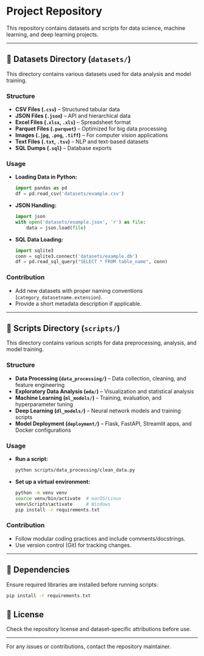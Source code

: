 # Project Repository

This repository contains datasets and scripts for data science, machine learning, and deep learning projects.

---

## 📂 Datasets Directory (`datasets/`)

This directory contains various datasets used for data analysis and model training.

### Structure

- **CSV Files (`.csv`)** – Structured tabular data  
- **JSON Files (`.json`)** – API and hierarchical data  
- **Excel Files (`.xlsx`, `.xls`)** – Spreadsheet format  
- **Parquet Files (`.parquet`)** – Optimized for big data processing  
- **Images (`.jpg`, `.png`, `.tiff`)** – For computer vision applications  
- **Text Files (`.txt`, `.tsv`)** – NLP and text-based datasets  
- **SQL Dumps (`.sql`)** – Database exports  

### Usage

- **Loading Data in Python:**
  ```python
  import pandas as pd
  df = pd.read_csv('datasets/example.csv')
  ```

- **JSON Handling:**
  ```python
  import json
  with open('datasets/example.json', 'r') as file:
      data = json.load(file)
  ```

- **SQL Data Loading:**
  ```python
  import sqlite3
  conn = sqlite3.connect('datasets/example.db')
  df = pd.read_sql_query("SELECT * FROM table_name", conn)
  ```

### Contribution

- Add new datasets with proper naming conventions (`category_datasetname.extension`).
- Provide a short metadata description if applicable.

---

## 📂 Scripts Directory (`scripts/`)

This directory contains various scripts for data preprocessing, analysis, and model training.

### Structure

- **Data Processing (`data_processing/`)** – Data collection, cleaning, and feature engineering  
- **Exploratory Data Analysis (`eda/`)** – Visualization and statistical analysis  
- **Machine Learning (`ml_models/`)** – Training, evaluation, and hyperparameter tuning  
- **Deep Learning (`dl_models/`)** – Neural network models and training scripts  
- **Model Deployment (`deployment/`)** – Flask, FastAPI, Streamlit apps, and Docker configurations  

### Usage

- **Run a script:**
  ```sh
  python scripts/data_processing/clean_data.py
  ```

- **Set up a virtual environment:**
  ```sh
  python -m venv venv
  source venv/bin/activate  # macOS/Linux
  venv\Scripts\activate     # Windows
  pip install -r requirements.txt
  ```

### Contribution

- Follow modular coding practices and include comments/docstrings.  
- Use version control (Git) for tracking changes.  

---

## 📌 Dependencies

Ensure required libraries are installed before running scripts:
```sh
pip install -r requirements.txt
```

## 📝 License

Check the repository license and dataset-specific attributions before use.

---

For any issues or contributions, contact the repository maintainer.

